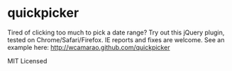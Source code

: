 quickpicker
===========

Tired of clicking too much to pick a date range? Try out this jQuery plugin, tested on Chrome/Safari/Firefox. IE reports and fixes are welcome. See an example here: http://wcamarao.github.com/quickpicker

MIT Licensed
